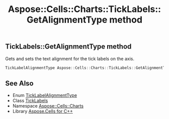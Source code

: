 ﻿---
title: Aspose::Cells::Charts::TickLabels::GetAlignmentType method
linktitle: GetAlignmentType
second_title: Aspose.Cells for C++ API Reference
description: 'Aspose::Cells::Charts::TickLabels::GetAlignmentType method. Gets and sets the text alignment for the tick labels on the axis in C++.'
type: docs
weight: 2900
url: /cpp/aspose.cells.charts/ticklabels/getalignmenttype/
---
## TickLabels::GetAlignmentType method


Gets and sets the text alignment for the tick labels on the axis.

```cpp
TickLabelAlignmentType Aspose::Cells::Charts::TickLabels::GetAlignmentType()
```

## See Also

* Enum [TickLabelAlignmentType](../../ticklabelalignmenttype/)
* Class [TickLabels](../)
* Namespace [Aspose::Cells::Charts](../../)
* Library [Aspose.Cells for C++](../../../)

